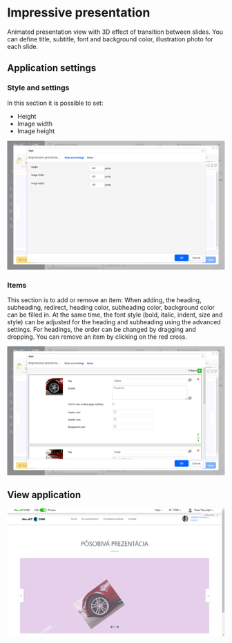 # Impressive presentation

Animated presentation view with 3D effect of transition between slides. You can define title, subtitle, font and background color, illustration photo for each slide.

## Application settings

### Style and settings

In this section it is possible to set:
- Height
- Image width
- Image height

![](editor-style.png)

### Items

This section is to add or remove an item: When adding, the heading, subheading, redirect, heading color, subheading color, background color can be filled in. At the same time, the font style (bold, italic, indent, size and style) can be adjusted for the heading and subheading using the advanced settings. For headings, the order can be changed by dragging and dropping. You can remove an item by clicking on the red cross.

![](editor-items.png)

## View application

![](app-impress_slideshow.png)
